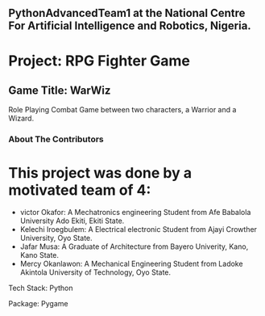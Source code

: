 ## PythonAdvancedTeam1 at the National Centre For Artificial Intelligence and Robotics, Nigeria.
# Project: RPG Fighter Game
## Game Title: **WarWiz**
Role Playing Combat Game between two characters, a Warrior and a Wizard.

### About The Contributors


# This project was done by a motivated team of 4:

- victor Okafor: A Mechatronics engineering Student from Afe Babalola University Ado Ekiti, Ekiti State.
- Kelechi Iroegbulem: A Electrical electronic Student from Ajayi Crowther University, Oyo State.
- Jafar Musa: A Graduate of Architecture from Bayero Univerity, Kano, Kano State.
- Mercy Okanlawon: A Mechanical Engineering Student from Ladoke Akintola University of Technology, Oyo State. 

Tech Stack: Python

Package: Pygame
